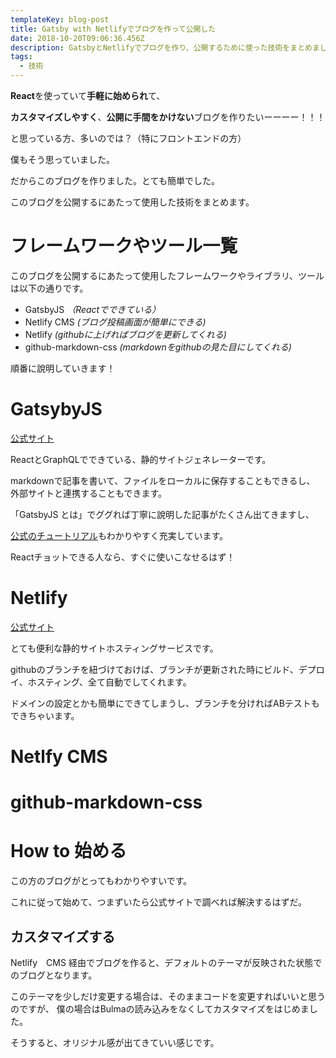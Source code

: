 ```yaml
---
templateKey: blog-post
title: Gatsby with Netlifyでブログを作って公開した
date: 2018-10-20T09:06:36.456Z
description: GatsbyとNetlifyでブログを作り、公開するために使った技術をまとめました。
tags:
  - 技術
---
```

**React**を使っていて**手軽に始められ**て、

**カスタマイズしやすく**、**公開に手間をかけない**ブログを作りたいーーーー！！！


と思っている方、多いのでは？（特にフロントエンドの方）

僕もそう思っていました。

だからこのブログを作りました。とても簡単でした。

このブログを公開するにあたって使用した技術をまとめます。

# フレームワークやツール一覧
このブログを公開するにあたって使用したフレームワークやライブラリ、ツールは以下の通りです。
- GatsbyJS *（Reactでできている）*
- Netlify CMS *(ブログ投稿画面が簡単にできる)*
- Netlify *(githubに上げればブログを更新してくれる)*
- github-markdown-css *(markdownをgithubの見た目にしてくれる)*


順番に說明していきます！

# GatsybyJS
[公式サイト](https://www.gatsbyjs.org/)

ReactとGraphQLでできている、静的サイトジェネレーターです。

markdownで記事を書いて、ファイルをローカルに保存することもできるし、
外部サイトと連携することもできます。

「GatsbyJS とは」でググれば丁寧に說明した記事がたくさん出てきますし、

[公式のチュートリアル](https://www.gatsbyjs.org/tutorial/)もわかりやすく充実しています。

Reactチョットできる人なら、すぐに使いこなせるはず！

# Netlify
[公式サイト](https://www.netlify.com/)

とても便利な静的サイトホスティングサービスです。

githubのブランチを紐づけておけば、ブランチが更新された時にビルド、デプロイ、ホスティング、全て自動でしてくれます。 

ドメインの設定とかも簡単にできてしまうし、ブランチを分ければABテストもできちゃいます。
# Netlfy CMS


# github-markdown-css

# How to 始める
この方のブログがとってもわかりやすいです。

これに従って始めて、つまずいたら公式サイトで調べれば解決するはずだ。

## カスタマイズする
Netlify　CMS 経由でブログを作ると、デフォルトのテーマが反映された状態でのブログとなります。

このテーマを少しだけ変更する場合は、そのままコードを変更すればいいと思うのですが、
僕の場合はBulmaの読み込みをなくしてカスタマイズをはじめました。

そうすると、オリジナル感が出てきていい感じです。
